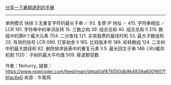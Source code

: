[分享一下暑期遇到的手撕](https://www.nowcoder.com/feed/main/detail/af876550db9b4839a6001607f6fac6e0)

---

单例模式
快排
3.无重复字符的最长子串 ✅
93. 复原 IP 地址 ✅
415. 字符串相加 ✅
LCR 181. 字符串中的单词反转 
15. 三数之和
39. 组合总和
40. 组合总和 II
215. 数组中的第K个最大元素
704. 二分查找
121. 买卖股票的最佳时机
53. 最大子数组和
20. 有效的括号
LCR 090. 打家劫舍 II
165. 比较版本号
189. 轮转数组
124. 二叉树中的最大路径和
82. 删除排序链表中的重复元素 II
5. 最长回文子串
146. LRU缓存机制
1120：子树的最大平均值
509. 斐波那契数

作者：Nohurry_
链接：https://www.nowcoder.com/feed/main/detail/af876550db9b4839a6001607f6fac6e0
来源：牛客网

